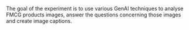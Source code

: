 The goal of the experiment is to use various GenAI techniques to analyse FMCG products images, answer the questions concerning those images and create image captions.
